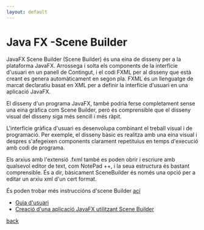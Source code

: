 ```yaml
---
layout: default
---
```


# Java FX -Scene Builder

JavaFX Scene Builder (Scene Builder) és una eina de disseny per a la plataforma JavaFX. Arrossega i solta els components de la interfície d'usuari en un panell de Contingut, i el codi FXML per al disseny que està creant es genera automàticament en segon pla. FXML és un llenguatge de marcat declaratiu basat en XML per a definir la interfície d'usuari en una aplicació JavaFX. 

El disseny d'un programa JavaFX, també podria ferse completament sense una eina gràfica com Scene Builder, però és comprensible que el disseny visual del disseny siga més sencill i més ràpit.

L'interficie gràfica d'usuari es desenvolupa combinant el treball visual i de programació. Per exemple, el disseny bàsic es realitza amb una eina visual i despres s'afegeixen components clarament repetituius en temps d'execució amb codi de programa.

Els arxius amb l'extensió .fxml també es poden obrir i escriure amb qualsevol editor de text, com NotePad ++, i la seua estructura és bastant comprensible. És a dir, bàsicament SceneBuilder és només una opció per a editar un arxiu xml d'un cert format.

És poden trobar més instruccións d'scene Builder [ací](http://docs.oracle.com/javase/8/scene-builder-2/get-started-tutorial/overview.htm#JSBGS164)
  - [Guia d'usuari](https://docs.oracle.com/javase/8/scene-builder-2/user-guide/index.html)
  - [Creació d'una aplicació JavaFX utilitzant Scene Builder](https://docs.oracle.com/javase/8/scene-builder-2/get-started-tutorial/jfxsb-get_started.htm#CIHBDDBI)
  
  

  
  
[back](../javafx.html)

